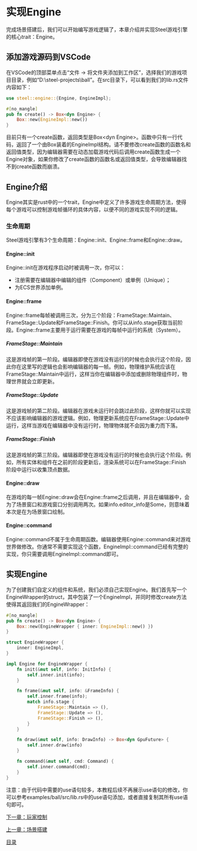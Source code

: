 # 实现Engine

完成场景搭建后，我们可以开始编写游戏逻辑了，本章介绍并实现Steel游戏引擎的核心trait：Engine。

## 添加游戏源码到VSCode

在VSCode的顶部菜单点击“文件 -> 将文件夹添加到工作区”，选择我们的游戏项目目录，例如“D:\steel-projects\ball”。在src目录下，可以看到我们的lib.rs文件内容如下：

```rust
use steel::engine::{Engine, EngineImpl};

#[no_mangle]
pub fn create() -> Box<dyn Engine> {
    Box::new(EngineImpl::new())
}
```

目前只有一个create函数，返回类型是Box\<dyn Engine\>。函数中只有一行代码，返回了一个由Box装着的EngineImpl结构。请不要修改create函数的函数名和返回值类型，因为编辑器需要在动态加载游戏代码后调用create函数生成一个Engine对象，如果你修改了create函数的函数名或返回值类型，会导致编辑器找不到create函数而崩溃。

## Engine介绍

Engine其实是rust中的一个trait，Engine中定义了许多游戏生命周期方法，使得每个游戏可以控制游戏帧循环的具体内容，以便不同的游戏实现不同的逻辑。

### 生命周期

Steel游戏引擎有3个生命周期：Engine::init、Engine::frame和Engine::draw。

#### Engine::init

Engine::init在游戏程序启动时被调用一次，你可以：
* 注册需要在编辑器中编辑的组件（Component）或单例（Unique）；
* 为ECS世界添加单例。

#### Engine::frame

Engine::frame每帧被调用三次，分为三个阶段：FrameStage::Maintain、FrameStage::Update和FrameStage::Finish。你可以从info.stage获取当前阶段。Engine::frame主要用于运行需要在游戏的每帧中运行的系统（System）。

##### FrameStage::Maintain

这是游戏帧的第一阶段。编辑器即使在游戏没有运行的时候也会执行这个阶段，因此你在这里写的逻辑也会影响编辑器的每一帧。例如，物理维护系统应该在FrameStage::Maintain中运行，这样当你在编辑器中添加或删除物理组件时，物理世界就会立即更新。

##### FrameStage::Update

这是游戏帧的第二阶段。编辑器在游戏未运行时会跳过此阶段，这样你就可以实现不应该影响编辑器的游戏逻辑。例如，物理更新系统应在FrameStage::Update中运行，这样当游戏在编辑器中没有运行时，物理物体就不会因为重力而下落。

##### FrameStage::Finish

这是游戏帧的第三阶段。编辑器即使在游戏没有运行的时候也会执行这个阶段。例如，所有实体和组件在之前的阶段更新后，渲染系统可以在FrameStage::Finish阶段中运行以收集顶点数据。

#### Engine::draw

在游戏的每一帧Engine::draw会在Engine::frame之后调用，并且在编辑器中，会为了场景窗口和游戏窗口分别调用两次。如果info.editor_info是Some，则意味着本次是在为场景窗口绘制。

#### Engine::command

Engine::command不属于生命周期函数。编辑器使用Engine::command来对游戏世界做修改。你通常不需要实现这个函数，EngineImpl::command已经有完整的实现，你只需要调用EngineImpl::command即可。

## 实现Engine

为了创建我们自定义的组件和系统，我们必须自己实现Engine。我们首先写一个EngineWrapper的struct，其中包装了一个EngineImpl，并同时修改create方法使得其返回我们的EngineWrapper：

```rust
#[no_mangle]
pub fn create() -> Box<dyn Engine> {
    Box::new(EngineWrapper { inner: EngineImpl::new() })
}

struct EngineWrapper {
    inner: EngineImpl,
}

impl Engine for EngineWrapper {
    fn init(&mut self, info: InitInfo) {
        self.inner.init(info);
    }

    fn frame(&mut self, info: &FrameInfo) {
        self.inner.frame(info);
        match info.stage {
            FrameStage::Maintain => (),
            FrameStage::Update => (),
            FrameStage::Finish => (),
        }
    }

    fn draw(&mut self, info: DrawInfo) -> Box<dyn GpuFuture> {
        self.inner.draw(info)
    }

    fn command(&mut self, cmd: Command) {
        self.inner.command(cmd);
    }
}
```

注意：由于代码中需要的use语句较多，本教程后续不再展示use语句的修改，你可以参考examples/ball/src/lib.rs中的use语句添加，或者直接复制其所有use语句即可。

[下一章：玩家控制][6]

[上一章：场景搭建][4]

[目录][0]

[0]: 目录.md
[1]: 1-引言.md
[2]: 2-运行Steel编辑器.md
[3]: 3-创建项目.md
[4]: 4-场景搭建.md
[5]: 5-实现Engine.md
[6]: 6-玩家控制.md
[7]: 7-推一下球.md
[8]: 8-游戏失败.md
[9]: 9-主菜单.md
